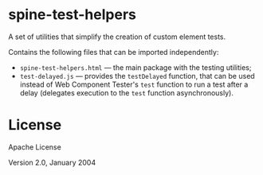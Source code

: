 # spine-test-helpers

A set of utilities that simplify the creation of custom element tests.

Contains the following files that can be imported independently:
- `spine-test-helpers.html` — the main package with the testing utilities;
- `test-delayed.js` — provides the `testDelayed` function, that can be used instead of 
  Web Component Tester's `test` function to run a test after a delay (delegates execution to the 
  `test` function asynchronously).

# License

Apache License

Version 2.0, January 2004
